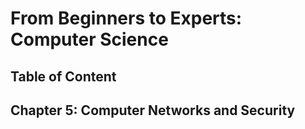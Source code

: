# From Beginners to Experts: Computer Science
## Table of Content
## Chapter 5: Computer Networks and Security
